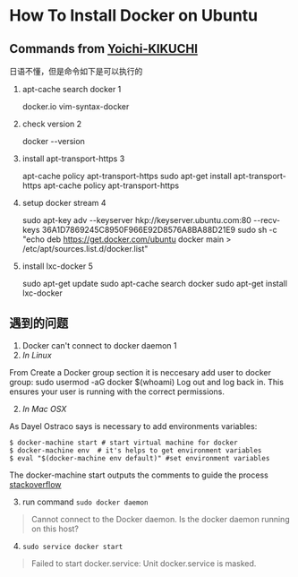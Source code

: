 # How To Install Docker on Ubuntu

## Commands from [Yoichi-KIKUCHI](http://yo1000.hateblo.jp/entry/2015/03/07/230124)

日语不懂，但是命令如下是可以执行的  
1. apt-cache search docker 1

	docker.io
	vim-syntax-docker
2. check version 2

	docker --version
3. install apt-transport-https 3

	apt-cache policy apt-transport-https
	sudo apt-get install apt-transport-https
	apt-cache policy apt-transport-https
4. setup docker stream 4

	sudo apt-key adv --keyserver hkp://keyserver.ubuntu.com:80 --recv-keys 36A1D7869245C8950F966E92D8576A8BA88D21E9
	sudo sh -c "echo deb https://get.docker.com/ubuntu docker main > /etc/apt/sources.list.d/docker.list"
5. install lxc-docker 5

	sudo apt-get update
	sudo apt-cache search docker
	sudo apt-get install lxc-docker

## 遇到的问题

1. Docker can't connect to docker daemon 1
  1. *In Linux*

  From Create a Docker group section it is neccesary add user to docker group:
  	sudo usermod -aG docker $(whoami)
  Log out and log back in. This ensures your user is running with the correct permissions.

  2. *In Mac OSX*

  As Dayel Ostraco says is necessary to add environments variables: 

  	$ docker-machine start # start virtual machine for docker
	$ docker-machine env  # it's helps to get environment variables
	$ eval "$(docker-machine env default)" #set environment variables

  The docker-machine start outputs the comments to guide the process 
  [stackoverflow](http://stackoverflow.com/questions/21871479/docker-cant-connect-to-docker-daemon)

  3. run command `sudo docker daemon`

>Cannot connect to the Docker daemon. Is the docker daemon running on this host?

  4. `sudo service docker start`

> Failed to start docker.service: Unit docker.service is masked.